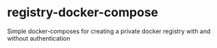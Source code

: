 # registry-docker-compose
Simple docker-composes for creating a private docker registry with and without authentication
